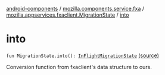 [android-components](../../index.md) / [mozilla.components.service.fxa](../index.md) / [mozilla.appservices.fxaclient.MigrationState](index.md) / [into](./into.md)

# into

`fun MigrationState.into(): `[`InFlightMigrationState`](../../mozilla.components.concept.sync/-in-flight-migration-state/index.md) [(source)](https://github.com/mozilla-mobile/android-components/blob/master/components/service/firefox-accounts/src/main/java/mozilla/components/service/fxa/Types.kt#L232)

Conversion function from fxaclient's data structure to ours.

